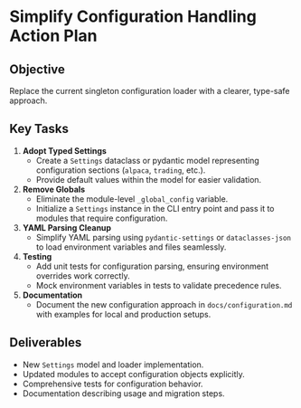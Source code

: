 # Simplify Configuration Handling Action Plan

## Objective
Replace the current singleton configuration loader with a clearer, type-safe approach.

## Key Tasks
1. **Adopt Typed Settings**
   - Create a `Settings` dataclass or pydantic model representing configuration sections (`alpaca`, `trading`, etc.).
   - Provide default values within the model for easier validation.
2. **Remove Globals**
   - Eliminate the module-level `_global_config` variable.
   - Initialize a `Settings` instance in the CLI entry point and pass it to modules that require configuration.
3. **YAML Parsing Cleanup**
   - Simplify YAML parsing using `pydantic-settings` or `dataclasses-json` to load environment variables and files seamlessly.
4. **Testing**
   - Add unit tests for configuration parsing, ensuring environment overrides work correctly.
   - Mock environment variables in tests to validate precedence rules.
5. **Documentation**
   - Document the new configuration approach in `docs/configuration.md` with examples for local and production setups.

## Deliverables
- New `Settings` model and loader implementation.
- Updated modules to accept configuration objects explicitly.
- Comprehensive tests for configuration behavior.
- Documentation describing usage and migration steps.
